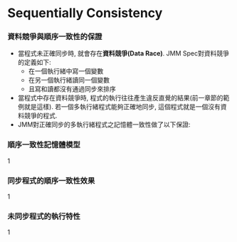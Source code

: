 # Sequentially Consistency

### 資料競爭與順序一致性的保證

* 當程式未正確同步時, 就會存在**資料競爭\(Data Race\)**. JMM Spec對資料競爭的定義如下:
  * 在一個執行緒中寫一個變數
  * 在另一個執行緒讀同一個變數
  * 且寫和讀都沒有通過同步來排序
* 當程式中存在資料競爭時, 程式的執行往往產生違反直覺的結果\(前一章節的範例就是這樣\). 若一個多執行緒程式能夠正確地同步, 這個程式就是一個沒有資料競爭的程式.
* JMM對正確同步的多執行緒程式之記憶體一致性做了以下保證:

###  順序一致性記憶體模型

1

###  同步程式的順序一致性效果

1

###  未同步程式的執行特性

 1

